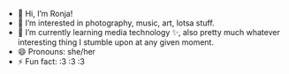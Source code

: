 - 👋 Hi, I’m Ronja!
- 👀 I’m interested in photography, music, art, lotsa stuff.
- 🌱 I’m currently learning media technology ✨, also pretty much whatever interesting thing I stumble upon at any given moment.
- 😄 Pronouns: she/her
- ⚡ Fun fact: :3 :3 :3

<!---
ronja-robbersdaughter/ronja-robbersdaughter is a ✨ special ✨ repository because its `README.md` (this file) appears on your GitHub profile.
You can click the Preview link to take a look at your changes.
--->

